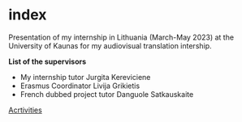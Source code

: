 # index

Presentation of my internship in Lithuania (March-May 2023) at the University of Kaunas for my audiovisual translation intership. 

**List of the supervisors**

* My internship tutor Jurgita Kereviciene
* Erasmus Coordinator Livija Grikietis
* French dubbed project tutor Danguole Satkauskaite
   





[Acrtivities](2-Activities)
